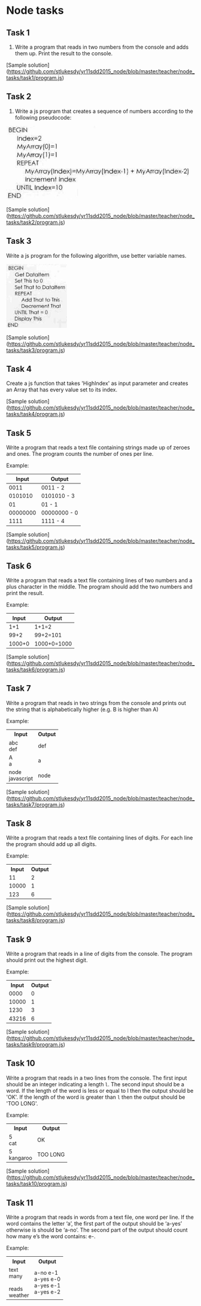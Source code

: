 ﻿# Node tasks

## Task 1

1. Write a program that reads in two numbers from the console and adds them up. Print the result to the console.

[Sample solution] (https://github.com/stlukesdy/yr11sdd2015_node/blob/master/teacher/node_tasks/task1/program.js)

## Task 2

1. Write a js program that creates a sequence of numbers according to the following pseudocode:

<img src="teacher/images/task2.jpg" >

[Sample solution] (https://github.com/stlukesdy/yr11sdd2015_node/blob/master/teacher/node_tasks/task2/program.js)
  

## Task 3

Write a js program for the following algorithm, use better variable names.

<img src="teacher/images/task3.jpg" >

[Sample solution] (https://github.com/stlukesdy/yr11sdd2015_node/blob/master/teacher/node_tasks/task3/program.js)
  


## Task 4

Create a js function that takes 'HighIndex' as input parameter and creates an Array that has every value set to its index.

[Sample solution] (https://github.com/stlukesdy/yr11sdd2015_node/blob/master/teacher/node_tasks/task4/program.js)
  

## Task 5

Write a program that reads a text file containing strings made up of zeroes and ones. The program counts the number of ones per line.


Example:

| Input         | Output        | 
|---------------|---------------| 
| 0011          | 0011 - 2      | 
| 0101010       | 0101010 - 3   | 
| 01            | 01 - 1        | 
| 00000000      | 00000000 - 0  | 
| 1111          | 1111 - 4      |

[Sample solution] (https://github.com/stlukesdy/yr11sdd2015_node/blob/master/teacher/node_tasks/task5/program.js)

## Task 6

Write a program that reads a text file containing lines of two numbers and a plus character in the middle. The program should add the two numbers and print the result.

Example:

| Input         | Output        | 
|---------------|---------------| 
| 1+1           | 1+1=2         | 
| 99+2          | 99+2=101      | 
| 1000+0        | 1000+0=1000   | 

[Sample solution] (https://github.com/stlukesdy/yr11sdd2015_node/blob/master/teacher/node_tasks/task6/program.js)

## Task 7

Write a program that reads in two strings from the console and prints out the string that is alphabetically higher (e.g. B is higher than A)

Example:
<table>
  <tr>
    <th>Input</th>
    <th>Output</th>
  </tr>
  <tr>
    <td>abc</br>def</td>
    <td>def</td>
  </tr>
  <tr>
    <td>A</br>a</td>
    <td>a</td>
  </tr>
  <tr>
    <td>node</br>javascript</td>
    <td>node</td>
  </tr>
</table>

[Sample solution] (https://github.com/stlukesdy/yr11sdd2015_node/blob/master/teacher/node_tasks/task7/program.js)

## Task 8

Write a program that reads a text file containing lines of digits. For each line the program should add up all digits.

Example:
<table>
  <tr>
    <th>Input</th>
    <th>Output</th>
  </tr>
  <tr>
    <td>11</td>
    <td>2</td>
  </tr>
  <tr>
    <td>10000</td>
    <td>1</td>
  </tr>
  <tr>
    <td>123</td>
    <td>6</td>
  </tr>
</table>

[Sample solution] (https://github.com/stlukesdy/yr11sdd2015_node/blob/master/teacher/node_tasks/task8/program.js)


## Task 9

Write a program that reads in a line of digits from the console. The program should print out the highest digit.

Example:
<table>
  <tr>
    <th>Input</th>
    <th>Output</th>
  </tr>
  <tr>
    <td>0000</td>
    <td>0</td>
  </tr>
  <tr>
    <td>10000</td>
    <td>1</td>
  </tr>
  <tr>
    <td>1230</td>
    <td>3</td>
  </tr>
  <tr>
    <td>43216</td>
    <td>6</td>
  </tr>
</table>

[Sample solution] (https://github.com/stlukesdy/yr11sdd2015_node/blob/master/teacher/node_tasks/task9/program.js)


## Task 10

Write a program that reads in a two lines from the console. The first input should be an integer indicating a length `l`. The second input should be a word. If the length of the word is less or equal to l then the output should be 'OK'. If the length of the word is greater than `l` then the output should be 'TOO LONG'.

Example:
<table>
  <tr>
    <th>Input</th>
    <th>Output</th>
  </tr>
  <tr>
    <td>5<br>cat</td>
    <td>OK</td>
  </tr>
  <tr>
    <td>5<br>kangaroo</td>
    <td>TOO LONG</td>
  </tr>
</table>


[Sample solution] (https://github.com/stlukesdy/yr11sdd2015_node/blob/master/teacher/node_tasks/task10/program.js)


## Task 11

Write a program that reads in words from a text file, one word per line. If the word contains the letter ‘a’, the first part of the output should be ‘a-yes’ otherwise is should be ‘a-no’. The second part of the output should count how many e’s the word contains: e-<count>.

Example:
<table>
  <tr>
    <th>Input</th>
    <th>Output</th>
  </tr>
  <tr>
    <td>text<br>many<br><br>reads<br>weather</td>
    <td>a-no e-1<br>a-yes e-0<br>a-yes e-1<br>a-yes e-2</td>
  </tr>
</table>

